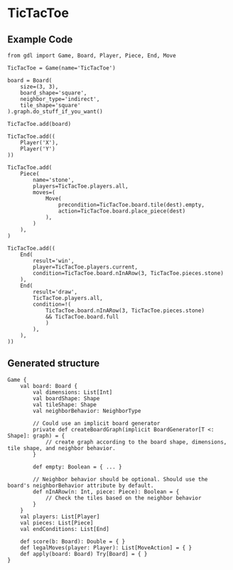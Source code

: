 # TicTacToe

## Example Code

    from gdl import Game, Board, Player, Piece, End, Move

    TicTacToe = Game(name='TicTacToe')

    board = Board(
        size=(3, 3), 
        board_shape='square', 
        neighbor_type='indirect', 
        tile_shape='square'
    ).graph.do_stuff_if_you_want()

    TicTacToe.add(board)

    TicTacToe.add((
        Player('X'), 
        Player('Y')
    ))

    TicTacToe.add(
        Piece(
            name='stone', 
            players=TicTacToe.players.all,
            moves=(
                Move(
                    precondition=TicTacToe.board.tile(dest).empty,
                    action=TicTacToe.board.place_piece(dest)
                ),
            )
        ), 
    )
        
    TicTacToe.add((
        End(
            result='win', 
            player=TicTacToe.players.current, 
            condition=TicTacToe.board.nInARow(3, TicTacToe.pieces.stone)
        ),
        End(
            result='draw', 
            TicTacToe.players.all, 
            condition=!(
                TicTacToe.board.nInARow(3, TicTacToe.pieces.stone) 
                && TicTacToe.board.full
                )
            ),
        ),
    ))

## Generated structure

    Game {
        val board: Board {
            val dimensions: List[Int]
            val boardShape: Shape
            val tileShape: Shape 
            val neighborBehavior: NeighborType

            // Could use an implicit board generator
            private def createBoardGraph(implicit BoardGenerator[T <: Shape]: graph) = {
                // create graph according to the board shape, dimensions, tile shape, and neighbor behavior.   
            }
            
            def empty: Boolean = { ... }

            // Neighbor behavior should be optional. Should use the board's neighborBehavior attribute by default.
            def nInARow(n: Int, piece: Piece): Boolean = {
                // Check the tiles based on the neighbor behavior
            }
        }
        val players: List[Player]
        val pieces: List[Piece]
        val endConditions: List[End]

        def score(b: Board): Double = { }
        def legalMoves(player: Player): List[MoveAction] = { }
        def apply(board: Board) Try[Board] = { }
    }
